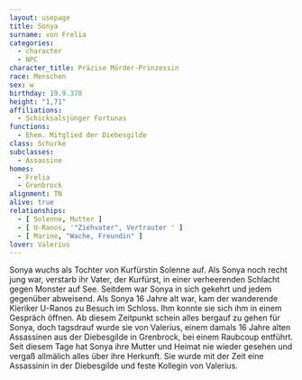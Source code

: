 ```yaml
---
layout: usepage
title: Sonya
surname: von Frelia
categories:
  - character
  - NPC
character_title: Präzise Mörder-Prinzessin
race: Menschen
sex: w
birthday: 19.9.370
height: "1,71"
affiliations:
  - Schicksalsjünger Fortunas
functions:
  - Ehem. Mitglied der Diebesgilde
class: Schurke
subclasses:
  - Assassine
homes:
  - Frelia
  - Grenbrock
alignment: TN
alive: true
relationships:
  - [ Solenne, Mutter ]
  - [ U-Ranos, '"Ziehvater", Vertrauter ' ]
  - [ Marine, "Wache, Freundin" ]
lover: Valerius
---
```


Sonya wuchs als Tochter von Kurfürstin Solenne auf. Als Sonya noch recht jung war, verstarb ihr Vater, der Kurfürst, in
einer verheerenden Schlacht gegen Monster auf See. Seitdem war Sonya in sich gekehrt und jedem gegenüber abweisend. Als
Sonya 16 Jahre alt war, kam der wanderende Kleriker U-Ranos zu Besuch im Schloss. Ihm konnte sie sich ihm in einem
Gespräch öffnen. Ab diesem Zeitpunkt schein alles bergauf zu gehen für Sonya, doch tagsdrauf wurde sie von Valerius,
einem damals 16 Jahre alten Assassinen aus der Diebesgilde in Grenbrock, bei einem Raubcoup entführt. Seit diesem Tage
hat Sonya ihre Mutter und Heimat nie wieder gesehen und vergaß allmälich alles über ihre Herkunft. Sie wurde mit der
Zeit eine Assassinin in der Diebesgilde und feste Kollegin von Valerius.